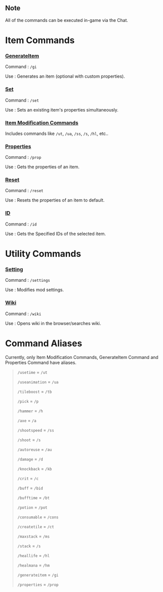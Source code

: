 ## Note
All of the commands can be executed in-game via the Chat.

# Item Commands
### [GenerateItem](GenerateItem)
Command : `/gi`

Use : Generates an item (optional with custom properties).

### [Set](Set)
Command : `/set`

Use : Sets an existing item's properties simultaneously.

### [Item Modification Commands](Item-Modification-Commands)
Includes commands like `/ut`, `/ua`, `/ss`, `/s`, `/hl`, etc..

### [Properties](Properties)
Command : `/prop`

Use : Gets the properties of an item.

### [Reset](Reset)
Command : `/reset`

Use : Resets the properties of an item to default.

### [ID](ID)
Command : `/id`

Use : Gets the Specified IDs of the selected item.

# Utility Commands
### [Setting](Settings)
Command : `/settings`

Use : Modifies mod settings.

### [Wiki](WikiCommand)
Command : `/wiki`

Use : Opens wiki in the browser/searches wiki.

# Command Aliases
Currently, only Item Modification Commands, GenerateItem Command and Properties Command have aliases.
> `/usetime` = `/ut`
> 
> `/useanimation` = `/ua`
> 
> `/tileboost` = `/tb`
> 
> `/pick` = `/p`
> 
> `/hammer` = `/h`
> 
> `/axe` = `/a`
> 
> `/shootspeed` = `/ss`
> 
> `/shoot` = `/s`
> 
> `/autoreuse` = `/au`
> 
> `/damage` = `/d`
> 
> `/knockback` = `/kb`
> 
> `/crit` = `/c`
> 
> `/buff` = `/bid`
> 
> `/bufftime` = `/bt`
> 
> `/potion` = `/pot`
> 
> `/consumable` = `/cons`
> 
> `/createtile` = `/ct`
> 
> `/maxstack` = `/ms`
> 
> `/stack` = `/s`
> 
> `/heallife` = `/hl`
> 
> `/healmana` = `/hm`
> 
> `/generateitem` = `/gi`
> 
> `/properties` = `/prop`